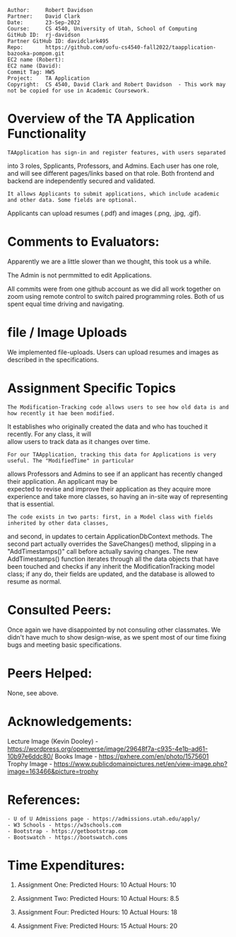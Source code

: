 ```
Author:     Robert Davidson
Partner:    David Clark
Date:       23-Sep-2022
Course:     CS 4540, University of Utah, School of Computing
GitHub ID:  rj-davidson
Partner GitHub ID: davidclark495
Repo:       https://github.com/uofu-cs4540-fall2022/taapplication-bazooka-pompom.git
EC2 name (Robert): 
EC2 name (David):
Commit Tag: HW5
Project:    TA Application
Copyright:  CS 4540, David Clark and Robert Davidson  - This work may not be copied for use in Academic Coursework.
```
# Overview of the TA Application Functionality
    
    TAApplication has sign-in and register features, with users separated
into 3 roles, Spplicants, Professors, and Admins. Each user has one role, and will see
different pages/links based on that role. Both frontend and backend are independently secured
and validated.

    It allows Applicants to submit applications, which include academic and other data. Some fields are optional.
Applicants can upload resumes (.pdf) and images (.png, .jpg, .gif).

# Comments to Evaluators:

Apparently we are a little slower than we thought, this took us a while.

The Admin is not permmitted to edit Applications.

All commits were from one github account as we did all work together on zoom using remote control to switch paired programming roles. Both of us spent equal time driving and navigating.

# file / Image Uploads

We implemented file-uploads. Users can upload resumes and images as described in the specifications.

# Assignment Specific Topics

    The Modification-Tracking code allows users to see how old data is and how recently it hae been modified. 
It establishes who originally created the data and who has touched it recently. For any class, it will  
allow users to track data as it changes over time. 

    For our TAApplication, tracking this data for Applications is very useful. The "ModifiedTime" in particular
allows Professors and Admins to see if an applicant has recently changed their application. An applicant may be  
expected to revise and improve their application as they acquire more experience and take more classes, so having an
in-site way of representing that is essential.

    The code exists in two parts: first, in a Model class with fields inherited by other data classes,
and second, in updates to certain ApplicationDbContext methods. The second part actually overrides the SaveChanges() method,
slipping in a "AddTimestamps()" call before actually saving changes. The new AddTimestamps() function iterates through
all the data objects that have been touched and checks if any inherit the ModificationTracking model class; if any do,
their fields are updated, and the database is allowed to resume as normal.

# Consulted Peers:

Once again we have disappointed by not consuling other classmates. We didn't have much to show design-wise, as we spent most 
of our time fixing bugs and meeting basic specifications.

# Peers Helped:

None, see above.

# Acknowledgements:  

Lecture Image (Kevin Dooley) - https://wordpress.org/openverse/image/29648f7a-c935-4e1b-ad61-10b97e6ddc80/
Books Image - https://pxhere.com/en/photo/1575601
Trophy Image - https://www.publicdomainpictures.net/en/view-image.php?image=163466&picture=trophy

# References:

    - U of U Admissions page - https://admissions.utah.edu/apply/
    - W3 Schools - https://w3schools.com
    - Bootstrap - https://getbootstrap.com
    - Bootswatch - https://bootswatch.coms

# Time Expenditures:

   1. Assignment One: Predicted Hours: 10 Actual Hours: 10
   2. Assignment Two: Predicted Hours: 10 Actual Hours: 8.5
   
   4. Assignment Four: Predicted Hours: 10 Actual Hours: 18
   5. Assignment Five: Predicted Hours: 15 Actual Hours: 20
